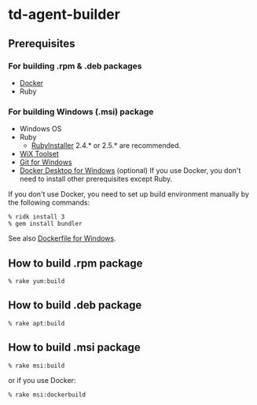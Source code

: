 # td-agent-builder

## Prerequisites

### For building .rpm & .deb packages

  * [Docker](https://docs.docker.com/install/)
  * Ruby

### For building Windows (.msi) package

  * Windows OS
  * Ruby
    * [RubyInstaller](https://rubyinstaller.org/) 2.4.* or 2.5.* are recommended.
  * [WiX Toolset](https://wixtoolset.org/)
  * [Git for Windows](https://gitforwindows.org/)
  * [Docker Desktop for Windows](https://hub.docker.com/editions/community/docker-ce-desktop-windows) (optional)
    If you use Docker, you don't need to install other prerequisites except Ruby.

If you don't use Docker, you need to set up build environment manually by the following commands:

```
% ridk install 3
% gem install bundler
```

See also [Dockerfile for Windows](td-agent/msi/Dockerfile).

## How to build .rpm package

```console
% rake yum:build
```

## How to build .deb package

```console
% rake apt:build
```

## How to build .msi package

```console
% rake msi:build
```

or if you use Docker:

```console
% rake msi:dockerbuild
```
